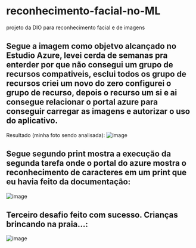 # reconhecimento-facial-no-ML
projeto da DIO para reconhecimento facial e de imagens 

## Segue a imagem como objetvo alcançado no Estudio Azure, levei cerda de semanas pra enterder por que não consegui um grupo de recursos compativeis, esclui todos os grupo de recursos criei um novo do zero configurei o grupo de recurso, depois o recurso um si e ai consegue relacionar o portal azure para conseguir carregar as imagens e autorizar o uso do aplicativo.
Resultado (minha foto sendo analisada):
![image](https://github.com/AndressaM-Silva/reconhecimento-facial-no-ML/assets/147927964/df45b4f5-c1c6-49e7-a433-27467fc07a28)

## Segue segundo print mostra a execução da segunda tarefa onde o portal do azure mostra o reconhecimento de caracteres em um print que eu havia feito da documentação:
![image](https://github.com/AndressaM-Silva/reconhecimento-facial-no-ML/assets/147927964/f52453dc-3791-42c0-b195-d312dfbbd0e0)

## Terceiro desafio feito com sucesso. Crianças brincando na praia...:
![image](https://github.com/AndressaM-Silva/reconhecimento-facial-no-ML/assets/147927964/fe2479ca-6bae-4ba9-a68a-0a5d6a17936c)
